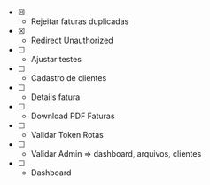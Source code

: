 - [x] - Rejeitar faturas duplicadas
- [x] - Redirect Unauthorized
- [ ] - Ajustar testes
- [ ] - Cadastro de clientes
- [ ] - Details fatura
- [ ] - Download PDF Faturas
- [ ] - Validar Token Rotas
- [ ] - Validar Admin => dashboard, arquivos, clientes
- [ ] - Dashboard

